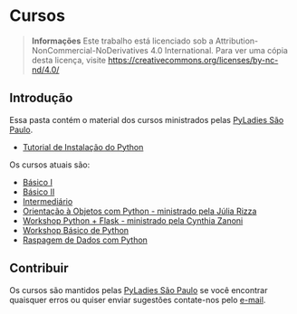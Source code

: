 # Cursos
> **Informações** Este trabalho está licenciado sob a Attribution-NonCommercial-NoDerivatives 4.0 International. Para ver uma cópia desta licença, visite https://creativecommons.org/licenses/by-nc-nd/4.0/

## Introdução

Essa pasta contém o material dos cursos ministrados pelas [PyLadies São Paulo](https://www.facebook.com/PyLadiesSP/).

- [Tutorial de Instalação do Python](https://github.com/PyLadiesSP/Cursos/blob/master/tutoriais/instalacao_python3-4.pdf)

Os cursos atuais são:
- [Básico I](https://github.com/PyLadiesSP/Cursos/blob/master/Basico_I/Basico_1.pdf)
- [Básico II](https://github.com/PyLadiesSP/Cursos/blob/master/Basico_II/basico_II.pdf)
- [Intermediário](https://github.com/PyLadiesSP/Cursos/tree/master/Intermedi%C3%A1rio%20I)
- [Orientação à Objetos com Python - ministrado pela Júlia Rizza](https://github.com/PyLadiesSP/Cursos/tree/master/Intermedi%C3%A1rio%20II)
- [Workshop Python + Flask - ministrado pela Cynthia Zanoni](http://www.slideshare.net/cynthiazanoni/mini-workshop-flask)
- [Workshop Básico de Python](https://github.com/PyLadiesSP/Cursos/blob/master/Workshops/Workshop_PyLadiesSP.pdf)
- [Raspagem de Dados com Python](https://github.com/PyLadiesSP/Cursos/blob/master/Workshops/Raspagem%20de%20dados_PyLadiesSP.pdf)


## Contribuir

Os cursos são mantidos pelas [PyLadies São Paulo](https://www.facebook.com/PyLadiesSP/) se você encontrar quaisquer erros ou quiser enviar sugestões contate-nos pelo [e-mail](mailto:saopaulo@pyladies.com).
